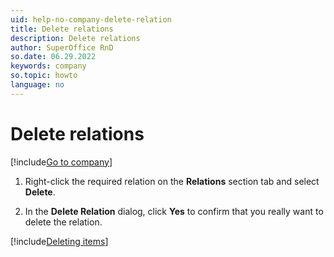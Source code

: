 ```yaml
---
uid: help-no-company-delete-relation
title: Delete relations
description: Delete relations
author: SuperOffice RnD
so.date: 06.29.2022
keywords: company
so.topic: howto
language: no
---
```


# Delete relations

[!include[Go to company](../../learn/includes/goto-company.md)]

1. Right-click the required relation on the **Relations** section tab and select **Delete**.

1. In the **Delete Relation** dialog, click **Yes** to confirm that you really want to delete the relation.

[!include[Deleting items](../../learn/includes/tip-deletion.md)]

<!-- Referenced links -->

<!-- Referenced images -->

